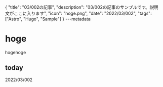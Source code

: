{
  "title": "03/002の記事",
  "description": "03/002の記事のサンプルです。説明文がここに入ります",
  "icon": "hoge.png",
  "date": "2022/03/002",
  "tags": ["Astro", "Hugo", "Sample"]
}
---metadata

# hoge
hogehoge

## today
2022/03/002